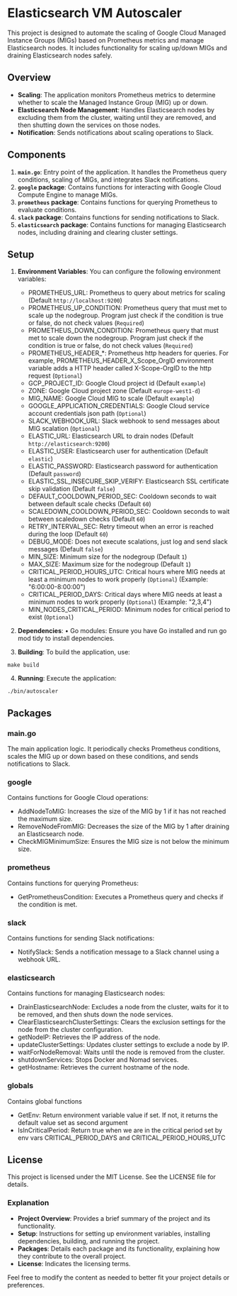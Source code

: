 # Elasticsearch VM Autoscaler

This project is designed to automate the scaling of Google Cloud Managed Instance Groups (MIGs) based on Prometheus metrics and manage Elasticsearch nodes. It includes functionality for scaling up/down MIGs and draining Elasticsearch nodes safely.

## Overview

- **Scaling**: The application monitors Prometheus metrics to determine whether to scale the Managed Instance Group (MIG) up or down.
- **Elasticsearch Node Management**: Handles Elasticsearch nodes by excluding them from the cluster, waiting until they are removed, and then shutting down the services on those nodes.
- **Notification**: Sends notifications about scaling operations to Slack.

## Components

1. **`main.go`**: Entry point of the application. It handles the Prometheus query conditions, scaling of MIGs, and integrates Slack notifications.
2. **`google` package**: Contains functions for interacting with Google Cloud Compute Engine to manage MIGs.
3. **`prometheus` package**: Contains functions for querying Prometheus to evaluate conditions.
4. **`slack` package**: Contains functions for sending notifications to Slack.
5. **`elasticsearch` package**: Contains functions for managing Elasticsearch nodes, including draining and clearing cluster settings.

## Setup

1. **Environment Variables**:
   You can configure the following environment variables:
   * PROMETHEUS_URL: Prometheus to query about metrics for scaling (Default `http://localhost:9200`)
   * PROMETHEUS_UP_CONDITION: Prometheus query that must met to scale up the nodegroup. Program just check if the condition is true or false, do not check values (`Required`)
   * PROMETHEUS_DOWN_CONDITION:  Prometheus query that must met to scale down the nodegroup.  Program just check if the condition is true or false, do not check values (`Required`)
   * PROMETHEUS_HEADER_*: Prometheus http headers for queries. For example, PROMETHEUS_HEADER_X_Scope_OrgID environment variable adds a HTTP header called X-Scope-OrgID to the http request (`Optional`)
   * GCP_PROJECT_ID: Google Cloud project id (Default `example`)
   * ZONE: Google Cloud project zone (Default `europe-west1-d`)
   * MIG_NAME: Google Cloud MIG to scale (Default `example`)
   * GOOGLE_APPLICATION_CREDENTIALS: Google Cloud service account credentials json path (`Optional`)
   * SLACK_WEBHOOK_URL: Slack webhook to send messages about MIG scalation (`Optional`)
   * ELASTIC_URL: Elasticsearch URL to drain nodes (Default `http://elasticsearch:9200`)
   * ELASTIC_USER: Elasticsearch user for authentication (Default `elastic`)
   * ELASTIC_PASSWORD: Elasticsearch password for authentication (Default `password`)
   * ELASTIC_SSL_INSECURE_SKIP_VERIFY: Elasticsearch SSL certificate skip validation (Default `false`)
   * DEFAULT_COOLDOWN_PERIOD_SEC: Cooldown seconds to wait between default scale checks (Default `60`)
   * SCALEDOWN_COOLDOWN_PERIOD_SEC: Cooldown seconds to wait between scaledown checks (Default `60`)
   * RETRY_INTERVAL_SEC: Retry timeout when an error is reached during the loop (Default `60`)
   * DEBUG_MODE: Does not execute scalations, just log and send slack messages (Default `false`)
   * MIN_SIZE: Minimum size for the nodegroup (Default `1`)
   * MAX_SIZE: Maximum size for the nodegroup (Default `1`)
   * CRITICAL_PERIOD_HOURS_UTC: Critical hours where MIG needs at least a minimum nodes to work properly (`Optional`) (Example: "6:00:00-8:00:00")
   * CRITICAL_PERIOD_DAYS: Critical days where MIG needs at least a minimum nodes to work properly (`Optional`) (Example: "2,3,4")
   * MIN_NODES_CRITICAL_PERIOD: Minimum nodes for critical period to exist (`Optional`)

2.	**Dependencies**:
	•	Go modules: Ensure you have Go installed and run go mod tidy to install dependencies.

3.	**Building**:
To build the application, use:
```
make build
```

4.	**Running**:
Execute the application:
```
./bin/autoscaler
```
## Packages

### main.go

The main application logic. It periodically checks Prometheus conditions, scales the MIG up or down based on these conditions, and sends notifications to Slack.

### google

Contains functions for Google Cloud operations:

* AddNodeToMIG: Increases the size of the MIG by 1 if it has not reached the maximum size.
* RemoveNodeFromMIG: Decreases the size of the MIG by 1 after draining an Elasticsearch node.
* CheckMIGMinimumSize: Ensures the MIG size is not below the minimum size.

### prometheus

Contains functions for querying Prometheus:

* GetPrometheusCondition: Executes a Prometheus query and checks if the condition is met.

### slack

Contains functions for sending Slack notifications:

* NotifySlack: Sends a notification message to a Slack channel using a webhook URL.

### elasticsearch

Contains functions for managing Elasticsearch nodes:

* DrainElasticsearchNode: Excludes a node from the cluster, waits for it to be removed, and then shuts down the node services.
* ClearElasticsearchClusterSettings: Clears the exclusion settings for the node from the cluster configuration.
* getNodeIP: Retrieves the IP address of the node.
* updateClusterSettings: Updates cluster settings to exclude a node by IP.
* waitForNodeRemoval: Waits until the node is removed from the cluster.
* shutdownServices: Stops Docker and Nomad services.
* getHostname: Retrieves the current hostname of the node.

### globals

Contains global functions

* GetEnv: Return environment variable value if set. If not, it returns the default value set as second argument
* IsInCriticalPeriod: Return true when we are in the critical period set by env vars CRITICAL_PERIOD_DAYS and CRITICAL_PERIOD_HOURS_UTC

## License

This project is licensed under the MIT License. See the LICENSE file for details.
### Explanation

- **Project Overview**: Provides a brief summary of the project and its functionality.
- **Setup**: Instructions for setting up environment variables, installing dependencies, building, and running the project.
- **Packages**: Details each package and its functionality, explaining how they contribute to the overall project.
- **License**: Indicates the licensing terms.

Feel free to modify the content as needed to better fit your project details or preferences.